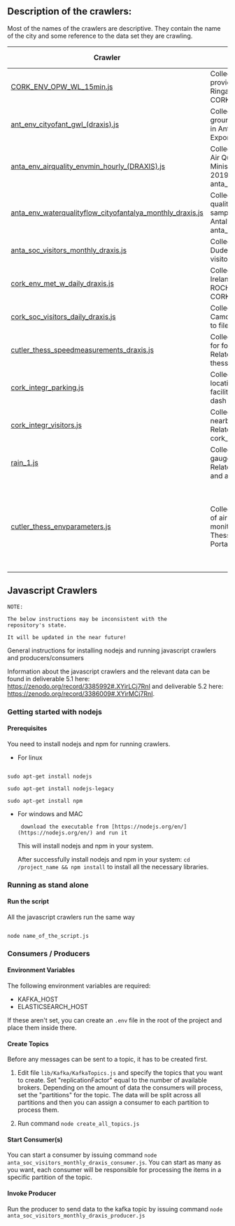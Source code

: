 ## Description of the crawlers:

Most of the names of the crawlers are descriptive. They contain the name of the city and some reference to the data set they are crawling.

| Crawler | Description                                                                                                               | Language   | Origin    | Credentials needed | Schedulling | Notes                |
| -------------------------------------------------------------------------------------------------|--------------------- | ---------- | --------- | ------------------ | ----------- | -------------------- |
| [CORK_ENV_OPW_WL_15min.js](CORK_ENV_OPW_WL_15min.js)| Collects historic water levels data provided by the OPW for station 19069 Ringaskiddy NMCI. Related to file: CORK_ENV_OPW_WL_15min.xlsx | javascript | EXCEL | -                  | -           | Contains Irish Public Sector Information licensed under a Creative Commons Attribution 4.0 International (CC BY 4.0) licence (source http://waterlevel.ie - provided by the Office of Public Works.) Originally available at: http://waterlevel.ie/0000019069/0001/summary/ |
| [ant_env_cityofant_gwl_(draxis).js](<ant_env_cityofant_gwl_(draxis).js>)| Collects historical dataset of groundwater levels on 460 different sites in Antwerp. Related to file: Export_CUTLER_v40.xlsx | javascript | EXCEL | -                  | -           |Data that belong to the City of Antwerp and that are exploited for internal use. They have been provided to CUTLER for research purposes only.|
| [anta_env_airquality_envmin_hourly_(DRAXIS).js](<anta_env_airquality_envmin_hourly_(DRAXIS).js>)| Collects historic data obtained from the Air Quality Measurement Station of the Ministry of Environment from 2018 to 2019. Related to file: anta_air_quality_2018-2019.xlsx| javascript | EXCEL | -                  | -           | Originally available at: http://www.havaizleme.gov.tr/Default.ltr.aspx |
| [anta_env_waterqualityflow_cityofantalya_monthly_draxis.js](anta_env_waterqualityflow_cityofantalya_monthly_draxis.js)|Collects historical monthly data of water quality, flow and velocity from six sampling points of the Duden Brook of Antalya. Related to file: anta_water_quality_flow_2018_2019.xlsx| javascript | EXCEL | -                  | -           |Data that belongs to the Municipality of Antalya and has been provided to CUTLER for research purposes only.|
| [anta_soc_visitors_monthly_draxis.js](anta_soc_visitors_monthly_draxis.js)| Collects data on the number of visitors in Duden Brook of Antalya. Related to file: visitor_numbers.xlsx| javascript | EXCEL| -                  | -           | Needs raw data in file |
| [cork_env_met_w_daily_draxis.js](cork_env_met_w_daily_draxis.js)| Collects historical weather data of Ireland, specifically data from  Station ROCHES POINT. Related to file: CORK_ENV_MET_W_DAILY.xlsx| javascript | EXCEL | -                  | -           |Originally available by Met Éireann at: https://www.met.ie/climate/available-data/historical-data|
| [cork_soc_visitors_daily_draxis.js](cork_soc_visitors_daily_draxis.js)|Collects data on the number of visitors in Camden Fort Meagher of Cork. Related to file: visitor_numbers_cork.xlsx| javascript | EXCEL | -                  | -           |Needs raw data in file |
| [cutler_thess_speedmeasurements_draxis.js](cutler_thess_speedmeasurements_draxis.js)|Collects historic data of vehicles’ speed for four (4) roads of Thessaloniki. Related to folder file: thess_speedmeasurements_files| javascript | EXCEL | -                  | -           |Originally available at: https://www.trafficthessreports.imet.gr/user_signup.aspx|
| [cork_integr_parking.js](cork_integr_parking.js)|Collects data about the possible locations for the construction of parking facilities in Cork. Related to file: cork dash parking data.xlsx | EXCEL | -                | -         | - | Needs raw data in file |
| [cork_integr_visitors.js](cork_integr_visitors.js)|Collects data about the visitors in a Fort nearby Camden Fort Meagher in Cork. Related to file: cork_max_visitors_revenues_yearly.js| EXCEL | -                | -         | -         |Needs raw data in file |
| [rain_1.js](rain_1.js)|Collects measurements from twelve rain gauges located at the city of Antwerp. Related to files: alladata_v20_deel1.xlsx and alladata_v20_deel2.xlsx| EXCEL | - | -         | -         |Data that belong to the City of Antwerp and that are exploited for internal use. They have been provided to CUTLER for research purposes only.|
| [cutler_thess_envparameters.js](cutler_thess_envparameters.js)| Collects historical data on measurement of air pollution from six air quality monitoring stations located at the city of Thessaloniki (Thessaloniki Open Data Portal). Related to file: metriseis.xlsx| EXCEL | -                | -         | -         |Originally available at: https://opendata.thessaloniki.gr/en/dataset/%CE%BC%CE%B5%CF%84%CF%81%CE%AE%CF%83%CE%B5%CE%B9%CF%82-%CE%B4%CE%B7%CE%BC%CE%BF%CF%84%CE%B9%CE%BA%CE%BF%CF%8D-%CE%B4%CE%B9%CE%BA%CF%84%CF%8D%CE%BF%CF%85-%CF%83%CF%84%CE%B1%CE%B8%CE%BC%CF%8E%CE%BD-%CE%B5%CE%BB%CE%AD%CE%B3%CF%87%CE%BF%CF%85-%CE%B1%CF%84%CE%BC%CE%BF%CF%83%CF%86%CE%B1%CE%B9%CF%81%CE%B9%CE%BA%CE%AE%CF%82-%CF%81%CF%8D%CF%80%CE%B1%CE%BD%CF%83%CE%B7%CF%82-%CF%84%CE%BF%CF%85-%CE%B4%CE%AE%CE%BC%CE%BF%CF%85-%CE%B8%CE%B5%CF%83%CF%83%CE%B1%CE%BB%CE%BF%CE%BD%CE%AF%CE%BA%CE%B7%CF%82|

## Javascript Crawlers

```
NOTE:

The below instructions may be inconsistent with the
repository's state.

It will be updated in the near future!
```

General instructions for installing nodejs and running javascript crawlers and producers/consumers

Information about the javascript crawlers and the relevant data can be found in deliverable 5.1 here: https://zenodo.org/record/3385992#.XYirLCj7RnI 
and deliverable 5.2 here: https://zenodo.org/record/3386009#.XYirMCj7RnI.   


### Getting started with nodejs

#### Prerequisites

You need to install nodejs and npm for running crawlers.

- For linux

```

sudo apt-get install nodejs

sudo apt-get install nodejs-legacy

sudo apt-get install npm

```

- For windows and MAC

       download the executable from [https://nodejs.org/en/](https://nodejs.org/en/) and run it

  This will install nodejs and npm in your system.

  After successfully install nodejs and npm in your system:
  `cd /project_name && npm install`
  to install all the necessary libraries.

### Running as stand alone

#### Run the script

All the javascript crawlers run the same way

```

node name_of_the_script.js

```

### Consumers / Producers

#### Environment Variables

The following environment variables are required:

- KAFKA_HOST
- ELASTICSEARCH_HOST

If these aren't set, you can create an `.env` file in the root of the project and place them inside there.

#### Create Topics

Before any messages can be sent to a topic, it has to be created first.

1. Edit file `lib/Kafka/KafkaTopics.js` and specify the topics that you want to create. Set "replicationFactor" equal to the number of available brokers. Depending on the amount of data the consumers will process, set the "partitions" for the topic. The data will be split across all partitions and then you can assign a consumer to each partition to process them.

2. Run command `node create_all_topics.js`

#### Start Consumer(s)

You can start a consumer by issuing command `node anta_soc_visitors_monthly_draxis_consumer.js`. You can start as many as you want, each consumer will be responsible for processing the items in a specific partition of the topic.

#### Invoke Producer

Run the producer to send data to the kafka topic by issuing command `node anta_soc_visitors_monthly_draxis_producer.js`
